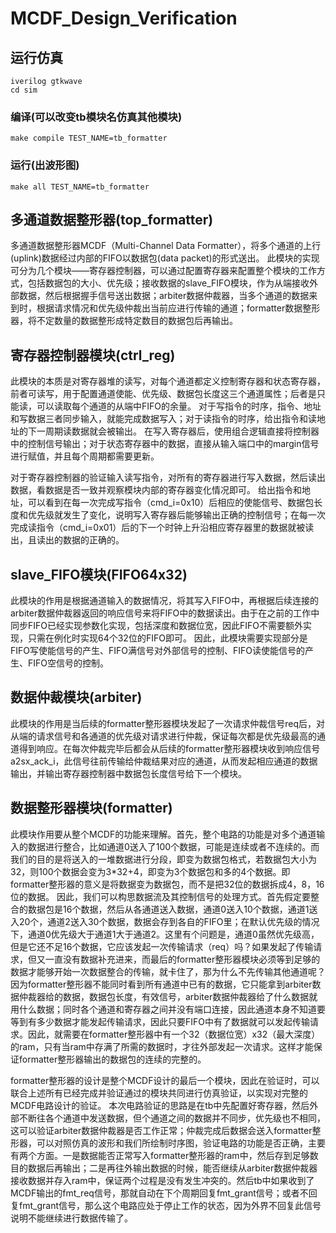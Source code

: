 # MCDF_Design_Verification

## 运行仿真
    iverilog gtkwave
    cd sim

### 编译(可以改变tb模块名仿真其他模块)
    make compile TEST_NAME=tb_formatter

### 运行(出波形图)
    make all TEST_NAME=tb_formatter

## 多通道数据整形器(top_formatter)

多通道数据整形器MCDF（Multi-Channel Data Formatter），将多个通道的上行(uplink)数据经过内部的FIFO以数据包(data packet)的形式送出。
此模块的实现可分为几个模块——寄存器控制器，可以通过配置寄存器来配置整个模块的工作方式，包括数据包的大小、优先级；接收数据的slave_FIFO模块，作为从端接收外部数据，然后根据握手信号送出数据；arbiter数据仲裁器，当多个通道的数据来到时，根据请求情况和优先级仲裁出当前应进行传输的通道；formatter数据整形器，将不定数量的数据整形成特定数目的数据包后再输出。

## 寄存器控制器模块(ctrl_reg)

此模块的本质是对寄存器堆的读写，对每个通道都定义控制寄存器和状态寄存器，前者可读写，用于配置通道使能、优先级、数据包长度这三个通道属性；后者是只能读，可以读取每个通道的从端中FIFO的余量。
对于写指令的时序，指令、地址和写数据三者同步输入，就能完成数据写入；对于读指令的时序，给出指令和读地址的下一周期读数据就会被输出。
在写入寄存器后，使用组合逻辑直接将控制器中的控制信号输出；对于状态寄存器中的数据，直接从输入端口中的margin信号进行赋值，并且每个周期都需要更新。

对于寄存器控制器的验证输入读写指令，对所有的寄存器进行写入数据，然后读出数据，看数据是否一致并观察模块内部的寄存器变化情况即可。
给出指令和地址，可以看到在每一次完成写指令（cmd_i=0x10）后相应的使能信号、数据包长度和优先级就发生了变化，说明写入寄存器后能够输出正确的控制信号；在每一次完成读指令（cmd_i=0x01）后的下一个时钟上升沿相应寄存器里的数据就被读出，且读出的数据的正确的。

## slave_FIFO模块(FIFO64x32)

此模块的作用是根据通道输入的数据情况，将其写入FIFO中，再根据后续连接的arbiter数据仲裁器返回的响应信号来将FIFO中的数据读出。由于在之前的工作中同步FIFO已经实现参数化实现，包括深度和数据位宽，因此FIFO不需要额外实现，只需在例化时实现64个32位的FIFO即可。
因此，此模块需要实现部分是FIFO写使能信号的产生、FIFO满信号对外部信号的控制、FIFO读使能信号的产生、FIFO空信号的控制。

## 数据仲裁模块(arbiter)

此模块的作用是当后续的formatter整形器模块发起了一次请求仲裁信号req后，对从端的请求信号和各通道的优先级对请求进行仲裁，保证每次都是优先级最高的通道得到响应。在每次仲裁完毕后都会从后续的formatter整形器模块收到响应信号a2sx_ack_i，此信号往前传输给仲裁结果对应的通道，从而发起相应通道的数据输出，并输出寄存器控制器中数据包长度信号给下一个模块。

## 数据整形器模块(formatter)

此模块作用要从整个MCDF的功能来理解。首先，整个电路的功能是对多个通道输入的数据进行整合，比如通道0送入了100个数据，可能是连续或者不连续的。而我们的目的是将送入的一堆数据进行分段，即变为数据包格式，若数据包大小为32，则100个数据会变为3*32+4，即变为3个数据包和多的4个数据。即formatter整形器的意义是将数据变为数据包，而不是把32位的数据拆成4，8，16位的数据。
因此，我们可以构思数据流及其控制信号的处理方式。首先假定要整合的数据包是16个数据，然后从各通道送入数据，通道0送入10个数据，通道1送入20个，通道2送入30个数据，数据会存到各自的FIFO里；在默认优先级的情况下，通道0优先级大于通道1大于通道2。这里有个问题是，通道0虽然优先级高，但是它还不足16个数据，它应该发起一次传输请求（req）吗？如果发起了传输请求，但又一直没有数据补充进来，而最后的formatter整形器模块必须等到足够的数据才能够开始一次数据整合的传输，就卡住了，那为什么不先传输其他通道呢？因为formatter整形器不能同时看到所有通道中已有的数据，它只能拿到arbiter数据仲裁器给的数据，数据包长度，有效信号，arbiter数据仲裁器给了什么数据就用什么数据；同时各个通道和寄存器之间并没有端口连接，因此通道本身不知道要等到有多少数据才能发起传输请求，因此只要FIFO中有了数据就可以发起传输请求。因此，就需要在formatter整形器中有一个32（数据位宽）x32（最大深度）的ram，只有当ram中存满了所需的数据时，才往外部发起一次请求。这样才能保证formatter整形器输出的数据包的连续的完整的。


formatter整形器的设计是整个MCDF设计的最后一个模块，因此在验证时，可以联合上述所有已经完成并验证通过的模块共同进行仿真验证，以实现对完整的MCDF电路设计的验证。
本次电路验证的思路是在tb中先配置好寄存器，然后外部不断往各个通道中发送数据，但个通道之间的数据并不同步，优先级也不相同，这可以验证arbiter数据仲裁器是否工作正常；仲裁完成后数据会送入formatter整形器，可以对照仿真的波形和我们所绘制时序图，验证电路的功能是否正确，主要有两个方面。一是数据能否正常写入formatter整形器的ram中，然后存到足够数目的数据后再输出；二是再往外输出数据的时候，能否继续从arbiter数据仲裁器接收数据并存入ram中，保证两个过程是没有发生冲突的。然后tb中如果收到了MCDF输出的fmt_req信号，那就自动在下个周期回复fmt_grant信号；或者不回复fmt_grant信号，那么这个电路应处于停止工作的状态，因为外界不回复此信号说明不能继续进行数据传输了。
